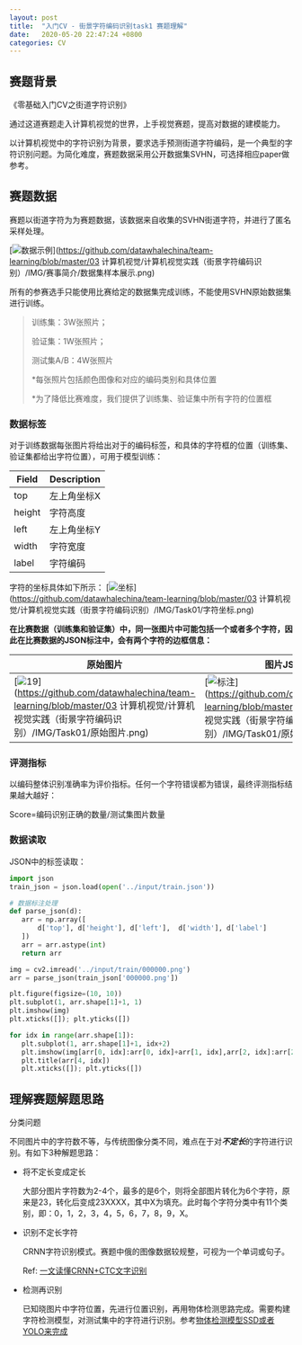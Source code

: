 ```yaml
---
layout: post
title:  "入门CV - 街景字符编码识别task1 赛题理解"
date:   2020-05-20 22:47:24 +0800
categories: CV
---
```

## 赛题背景

《零基础入门CV之街道字符识别》

通过这道赛题走入计算机视觉的世界，上手视觉赛题，提高对数据的建模能力。

以计算机视觉中的字符识别为背景，要求选手预测街道字符编码，是一个典型的字符识别问题。为简化难度，赛题数据采用公开数据集SVHN，可选择相应paper做参考。

## 赛题数据

赛题以街道字符为为赛题数据，该数据来自收集的SVHN街道字符，并进行了匿名采样处理。

[![数据示例](https://github.com/datawhalechina/team-learning/raw/master/03%20%E8%AE%A1%E7%AE%97%E6%9C%BA%E8%A7%86%E8%A7%89/%E8%AE%A1%E7%AE%97%E6%9C%BA%E8%A7%86%E8%A7%89%E5%AE%9E%E8%B7%B5%EF%BC%88%E8%A1%97%E6%99%AF%E5%AD%97%E7%AC%A6%E7%BC%96%E7%A0%81%E8%AF%86%E5%88%AB%EF%BC%89/IMG/%E8%B5%9B%E4%BA%8B%E7%AE%80%E4%BB%8B/%E6%95%B0%E6%8D%AE%E9%9B%86%E6%A0%B7%E6%9C%AC%E5%B1%95%E7%A4%BA.png)](https://github.com/datawhalechina/team-learning/blob/master/03 计算机视觉/计算机视觉实践（街景字符编码识别）/IMG/赛事简介/数据集样本展示.png)

所有的参赛选手只能使用比赛给定的数据集完成训练，不能使用SVHN原始数据集进行训练。

> 训练集：3W张照片；
>
> 验证集：1W张照片；
>
> 测试集A/B：4W张照片
>
> *每张照片包括颜色图像和对应的编码类别和具体位置
>
> *为了降低比赛难度，我们提供了训练集、验证集中所有字符的位置框



### 数据标签

对于训练数据每张图片将给出对于的编码标签，和具体的字符框的位置（训练集、验证集都给出字符位置），可用于模型训练：

| Field  | Description |
| ------ | ----------- |
| top    | 左上角坐标X |
| height | 字符高度    |
| left   | 左上角坐标Y |
| width  | 字符宽度    |
| label  | 字符编码    |

字符的坐标具体如下所示：
[![坐标](https://github.com/datawhalechina/team-learning/raw/master/03%20%E8%AE%A1%E7%AE%97%E6%9C%BA%E8%A7%86%E8%A7%89/%E8%AE%A1%E7%AE%97%E6%9C%BA%E8%A7%86%E8%A7%89%E5%AE%9E%E8%B7%B5%EF%BC%88%E8%A1%97%E6%99%AF%E5%AD%97%E7%AC%A6%E7%BC%96%E7%A0%81%E8%AF%86%E5%88%AB%EF%BC%89/IMG/Task01/%E5%AD%97%E7%AC%A6%E5%9D%90%E6%A0%87.png)](https://github.com/datawhalechina/team-learning/blob/master/03 计算机视觉/计算机视觉实践（街景字符编码识别）/IMG/Task01/字符坐标.png)

**在比赛数据（训练集和验证集）中，同一张图片中可能包括一个或者多个字符，因此在比赛数据的JSON标注中，会有两个字符的边框信息：**

| 原始图片                                                     | 图片JSON标注                                                 |
| ------------------------------------------------------------ | ------------------------------------------------------------ |
| [![19](https://github.com/datawhalechina/team-learning/raw/master/03%20%E8%AE%A1%E7%AE%97%E6%9C%BA%E8%A7%86%E8%A7%89/%E8%AE%A1%E7%AE%97%E6%9C%BA%E8%A7%86%E8%A7%89%E5%AE%9E%E8%B7%B5%EF%BC%88%E8%A1%97%E6%99%AF%E5%AD%97%E7%AC%A6%E7%BC%96%E7%A0%81%E8%AF%86%E5%88%AB%EF%BC%89/IMG/Task01/%E5%8E%9F%E5%A7%8B%E5%9B%BE%E7%89%87.png)](https://github.com/datawhalechina/team-learning/blob/master/03 计算机视觉/计算机视觉实践（街景字符编码识别）/IMG/Task01/原始图片.png) | [![标注](https://github.com/datawhalechina/team-learning/raw/master/03%20%E8%AE%A1%E7%AE%97%E6%9C%BA%E8%A7%86%E8%A7%89/%E8%AE%A1%E7%AE%97%E6%9C%BA%E8%A7%86%E8%A7%89%E5%AE%9E%E8%B7%B5%EF%BC%88%E8%A1%97%E6%99%AF%E5%AD%97%E7%AC%A6%E7%BC%96%E7%A0%81%E8%AF%86%E5%88%AB%EF%BC%89/IMG/Task01/%E5%8E%9F%E5%A7%8B%E5%9B%BE%E7%89%87%E6%A0%87%E6%B3%A8.png)](https://github.com/datawhalechina/team-learning/blob/master/03 计算机视觉/计算机视觉实践（街景字符编码识别）/IMG/Task01/原始图片标注.png) |

### 

### 评测指标

以编码整体识别准确率为评价指标。任何一个字符错误都为错误，最终评测指标结果越大越好：

Score=编码识别正确的数量/测试集图片数量



### 数据读取

JSON中的标签读取：

```python
import json
train_json = json.load(open('../input/train.json'))

# 数据标注处理
def parse_json(d):
   arr = np.array([
       d['top'], d['height'], d['left'],  d['width'], d['label']
   ])
   arr = arr.astype(int)
   return arr

img = cv2.imread('../input/train/000000.png')
arr = parse_json(train_json['000000.png'])

plt.figure(figsize=(10, 10))
plt.subplot(1, arr.shape[1]+1, 1)
plt.imshow(img)
plt.xticks([]); plt.yticks([])

for idx in range(arr.shape[1]):
   plt.subplot(1, arr.shape[1]+1, idx+2)
   plt.imshow(img[arr[0, idx]:arr[0, idx]+arr[1, idx],arr[2, idx]:arr[2, idx]+arr[3, idx]])
   plt.title(arr[4, idx])
   plt.xticks([]); plt.yticks([])
```



## 理解赛题解题思路

分类问题

不同图片中的字符数不等，与传统图像分类不同，难点在于对***不定长***的字符进行识别。有如下3种解题思路：

* 将不定长变成定长

  大部分图片字符数为2-4个，最多的是6个，则将全部图片转化为6个字符，原来是23，转化后变成23XXXX，其中X为填充。此时每个字符分类中有11个类别，即：0，1，2，3，4，5，6，7，8，9，X。

* 识别不定长字符

  CRNN字符识别模式。赛题中俄的图像数据较规整，可视为一个单词或句子。

  Ref: [一文读懂CRNN+CTC文字识别](https://zhuanlan.zhihu.com/p/43534801)

* 检测再识别

  已知晓图片中字符位置，先进行位置识别，再用物体检测思路完成。需要构建字符检测模型，对测试集中的字符进行识别。参考[物体检测模型SSD或者YOLO来完成](https://zhuanlan.zhihu.com/p/33544892)



